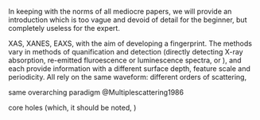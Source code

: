 


In keeping with the norms of all mediocre papers, we will provide an introduction which is too vague and devoid of detail for the beginner, but completely useless for the expert.

XAS, XANES, EAXS, with the aim of developing a fingerprint. 
The methods vary in methods of quanification and detection (directly detecting X-ray absorption, re-emitted fluroescence or luminescence spectra, or ), 
and each provide information with a different surface depth, feature scale and periodicity.
All rely on the same waveform: different orders of scattering, 

same overarching paradigm @Multiplescattering1986

core holes (which, it should be noted, )

